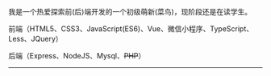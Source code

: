 我是一个热爱探索前(后)端开发的一个初级萌新(菜鸟)，现阶段还是在读学生。

前端（HTML5、CSS3、JavaScript(ES6)、Vue、微信小程序、TypeScript、Less、JQuery）

后端（Express、NodeJS、Mysql、~~PHP~~）

------
<!--
**zhou130258/zhou130258** is a ✨ _special_ ✨ repository because its `README.md` (this file) appears on your GitHub profile.

Here are some ideas to get you started:

- 🔭 I’m currently working on ...
- 🌱 I’m currently learning ...
- 👯 I’m looking to collaborate on ...
- 🤔 I’m looking for help with ...
- 💬 Ask me about ...
- 📫 How to reach me: ...
- 😄 Pronouns: ...
- ⚡ Fun fact: ...
-->
